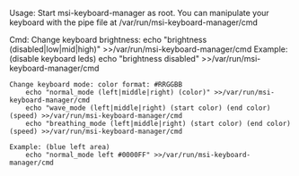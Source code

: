 Usage:
  Start msi-keyboard-manager as root.
	You can manipulate your keyboard with the pipe file at /var/run/msi-keyboard-manager/cmd

Cmd:
	Change keyboard brightness: 
		echo "brightness (disabled|low|mid|high)" >>/var/run/msi-keyboard-manager/cmd
	Example: (disable keyboard leds)
		echo "brightness disabled" >>/var/run/msi-keyboard-manager/cmd

	Change keyboard mode: color format: #RRGGBB
		echo "normal_mode (left|middle|right) (color)" >>/var/run/msi-keyboard-manager/cmd
		echo "wave_mode (left|middle|right) (start color) (end color) (speed) >>/var/run/msi-keyboard-manager/cmd
		echo "breathing_mode (left|middle|right) (start color) (end color) (speed) >>/var/run/msi-keyboard-manager/cmd

	Example: (blue left area)
		echo "normal_mode left #0000FF" >>/var/run/msi-keyboard-manager/cmd
